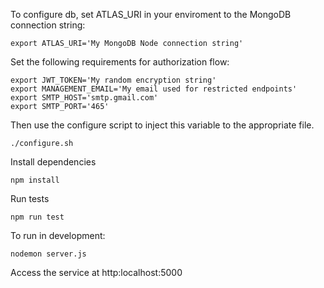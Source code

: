 To configure db, set ATLAS_URI in your enviroment to the MongoDB connection string:

    export ATLAS_URI='My MongoDB Node connection string'
    
Set the following requirements for authorization flow:

    export JWT_TOKEN='My random encryption string'
    export MANAGEMENT_EMAIL='My email used for restricted endpoints'
    export SMTP_HOST='smtp.gmail.com'
    export SMTP_PORT='465'

Then use the configure script to inject this variable to the appropriate file.

    ./configure.sh
    
Install dependencies
    
    npm install
    
Run tests

    npm run test
    
To run in development:

    nodemon server.js
    
Access the service at http:localhost:5000 
